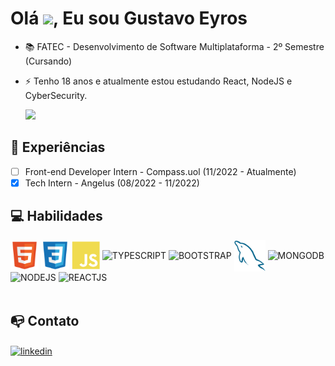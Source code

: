 <link rel="stylesheet" href="https://cdn.jsdelivr.net/gh/devicons/devicon@v2.15.1/devicon.min.css">
          
<h1 align="left">Olá <img src="https://raw.githubusercontent.com/kaueMarques/kaueMarques/master/hi.gif" height="30px">, Eu sou Gustavo Eyros</h1>


- :books: FATEC - Desenvolvimento de Software Multiplataforma - 2º Semestre (Cursando)



- ⚡ Tenho 18 anos e atualmente estou estudando React, NodeJS e CyberSecurity.<br>

  
  <img height="170em" src="https://github-readme-stats.vercel.app/api/top-langs/?username=gustavoeyros&layout=compact&langs_count=7&theme=tokyonight"/><br>
  
  
<div align="left">  

   ## :office: Experiências
          
- [ ] Front-end Developer Intern - Compass.uol (11/2022 - Atualmente)         
- [x] Tech Intern - Angelus (08/2022 - 11/2022) 

</div>


<div align="left">
          
  ## :computer: Habilidades

<div style="display: inline_block;">
  <img align="center" alt="HTML" height="45" src="https://raw.githubusercontent.com/devicons/devicon/master/icons/html5/html5-original.svg">
  <img align="center" alt="CSS" height="45" src="https://raw.githubusercontent.com/devicons/devicon/master/icons/css3/css3-original.svg">
  <img align="center" alt="JS" height="45" src="https://raw.githubusercontent.com/devicons/devicon/master/icons/javascript/javascript-plain.svg">
  <img  align="center" alt="TYPESCRIPT" height="47" src="https://cdn.jsdelivr.net/gh/devicons/devicon/icons/typescript/typescript-original.svg" />          
  <img align="center" alt="BOOTSTRAP" height="60" src="https://cdn.jsdelivr.net/gh/devicons/devicon/icons/bootstrap/bootstrap-original.svg" />
  <img align="center" alt="MYSQL" height="50" src="https://raw.githubusercontent.com/devicons/devicon/master/icons/mysql/mysql-plain.svg">
  <img align="center" alt="MONGODB" height="50" src="https://cdn.jsdelivr.net/gh/devicons/devicon/icons/mongodb/mongodb-original.svg" /> 
  <img align="center" alt="NODEJS" height="50" src="https://cdn.jsdelivr.net/gh/devicons/devicon/icons/nodejs/nodejs-plain.svg">
  <img align="center" alt="REACTJS" height="50"  src="https://cdn.jsdelivr.net/gh/devicons/devicon/icons/react/react-original.svg" />     
     
  </div>
          
  

<br>

##  :mailbox_with_no_mail: Contato

<a href="https://linkedin.com/in/gustavo-eyros-009665218?" target="_blank">
  <img align="center" alt="linkedin" height="45" src="https://cdn.jsdelivr.net/gh/devicons/devicon/icons/linkedin/linkedin-original.svg"/>
</a>

  
</div>
